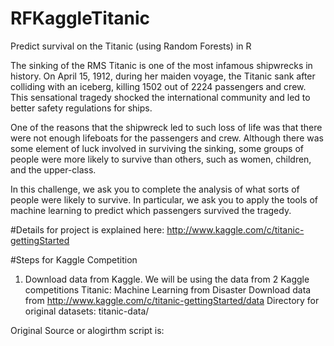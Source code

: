 # RFKaggleTitanic
Predict survival on the Titanic (using Random Forests) in R

The sinking of the RMS Titanic is one of the most infamous shipwrecks in history.  On April 15, 1912, during her maiden voyage, the Titanic sank after colliding with an iceberg, killing 1502 out of 2224 passengers and crew. This sensational tragedy shocked the international community and led to better safety regulations for ships.

One of the reasons that the shipwreck led to such loss of life was that there were not enough lifeboats for the passengers and crew. Although there was some element of luck involved in surviving the sinking, some groups of people were more likely to survive than others, such as women, children, and the upper-class.

In this challenge, we ask you to complete the analysis of what sorts of people were likely to survive. In particular, we ask you to apply the tools of machine learning to predict which passengers survived the tragedy.

#Details for project is explained here:
http://www.kaggle.com/c/titanic-gettingStarted

#Steps for Kaggle Competition

1. Download data from Kaggle. 
We will be using the data from 2 Kaggle competitions
Titanic: Machine Learning from Disaster
Download data from http://www.kaggle.com/c/titanic-gettingStarted/data
Directory for original datasets: titanic-data/


Original Source or alogirthm script is: 
